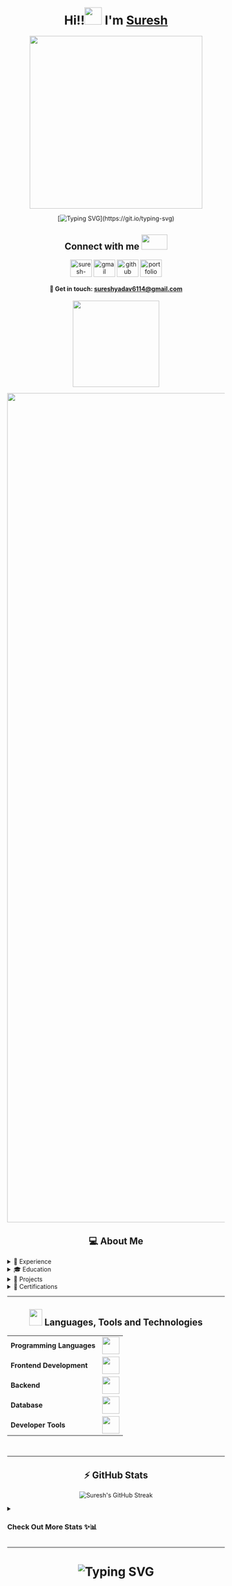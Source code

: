 <h1 align="center"> Hi!!<img src="https://raw.githubusercontent.com/nixin72/nixin72/master/wave.gif" height="40" width="40" /> I'm 
<a href="https://www.linkedin.com/in/suresh-yadav1319/" target="_blank">Suresh</a>
</h1> 
     
<div id="header" align="center">  
<img src="https://i.giphy.com/media/v1.Y2lkPTc5MGI3NjExa3Nyc25ycG12cGJzb3BrcjFseTQyanNzbW1mdnJhZzJmNGpvaGs3dCZlcD12MV9pbnRlcm5hbF9naWZfYnlfaWQmY3Q9Zw/L1R1tvI9svkIWwpVYr/giphy.gif"  width="400"/> 
</div>

<div align="center">
    
[![Typing SVG](https://readme-typing-svg.demolab.com?font=Fira+Code&weight=900&size=23&duration=3000&pause=500&color=FDFEFE&background=2A2E3425&center=true&vCenter=true&&lines=Welcome+to+my+GitHub+profile!;IT'27+Undergrad;Frontend+Developer+Intern;Passionate+about+Coding!)](https://git.io/typing-svg)

</div>

<h2 align="center">Connect with me <img src='https://raw.githubusercontent.com/ShahriarShafin/ShahriarShafin/main/Assets/handshake.gif' width="60px" height="35"></h2>       

<p align="center">
<a href="https://www.linkedin.com/in/suresh-yadav1319" target="blank"><img align="center" src="https://raw.githubusercontent.com/rahuldkjain/github-profile-readme-generator/master/src/images/icons/Social/linked-in-alt.svg" alt="suresh-yadav" height="40" width="50" /></a>
<a href="mailto:sureshyadav6114@gmail.com" target="blank"><img align="center" src="https://upload.wikimedia.org/wikipedia/commons/0/0b/Logo_Gmail_%282015-2020%29.svg" alt="gmail" height="40" width="50" /></a>
<a href="https://github.com/suresh1319" target="blank"><img align="center" src="https://cdn-icons-png.flaticon.com/512/25/25231.png" alt="github" height="40" width="50" /></a>
<a href="https://suresh-portfolio-3.vercel.app" target="blank"><img align="center" src="https://img.icons8.com/color/512/domain.png" alt="portfolio" height="40" width="50" /></a>
</p>

<h4 align="center"> 📩 Get in touch: <a href="mailto:sureshyadav6114@gmail.com">sureshyadav6114@gmail.com</a> </h4>

<!--view count-->
<p align="center"> <img width="200px" src="https://komarev.com/ghpvc/?username=suresh1319&&style=for-the-badge" /> </p>

<!--line-->
<img src="https://www.animatedimages.org/data/media/562/animated-line-image-0184.gif" width="1920" />

<div align="center">
<h2 align="center"> 💻 About Me </h2>
</div>

<details>
  <summary>🚀 Experience</summary>
	
  - **Frontend Developer Intern @ CodtechIT Solutions (2024)**  
    Developed and optimized web apps using **HTML, CSS, JavaScript**  
</details>

<details>
  <summary>🎓 Education</summary>
	
  - **B.Tech, Information Technology (2023–2027)** @ Malla Reddy Engineering College | GPA: 9.38/10  
  - **Intermediate (MPC, 2021–2023)** @ Sri Chaitanya Junior College | GPA: 974/1000
</details>

<details>
  <summary>📂 Projects</summary>
	
  - [AI Summarizer](https://github.com/suresh1319/ai_summarizer) — Study assistant with Gemini API  
  - [Image Generator](https://github.com/suresh1319/IMAGE_GENERATOR) — MERN app for AI image creation  
  - [Collab Code Editor](https://github.com/suresh1319/Collab-Code-Editor) — Real-time collaborative editor  
</details>

<details>
  <summary>🏅 Certifications</summary>
	
  - Responsive Web Design — FreeCodeCamp  
  - Java Fundamentals — Udemy  
  - Python — Kaggle  
</details>

---

<!--Languages & tools-->
<h2 align="center"><img src = "https://media2.giphy.com/media/QssGEmpkyEOhBCb7e1/giphy.gif" width = 30px height="38"> Languages, Tools and Technologies </h2>

<table align="center">
	<tr>
	<td><strong>Programming Languages</strong></td>
	<td><img height=40 src="https://skillicons.dev/icons?i=python,java,js,sql" /></td>
</tr>

<tr>
	<td><strong>Frontend Development</strong></td>
	<td><img height=40 src="https://skillicons.dev/icons?i=react,tailwind,html,css" /></td>
</tr>

<tr>
	<td><strong>Backend</strong></td>
	<td><img height=40 src="https://skillicons.dev/icons?i=nodejs,express" /></td>
</tr>

<tr>
	<td><strong>Database</strong></td>
	<td><img height=40 src="https://skillicons.dev/icons?i=mongodb,firebase" /></td>
</tr>

<tr>
	<td><strong>Developer Tools</strong></td>
	<td><img height=40 src="https://skillicons.dev/icons?i=git,github,vscode,postman" /></td>
</tr>

</table>
<br>

---

<h2 align="center"> ⚡ GitHub Stats </h2>
<div align="center">
  <p>
    <img align="center" src="https://github-readme-streak-stats.herokuapp.com/?user=suresh1319&theme=dark&fire=FF5E5E&ring=FFB380&currStreakNum=FF5E5E" alt="Suresh's GitHub Streak" /> 
  </p>
</div>

<details>
  <summary>
    <h3>
        Check Out More Stats ✨📊
    </h3>
  </summary>
  <div align="center">
    <img height="180em" src="https://github-profile-summary-cards.vercel.app/api/cards/profile-details?username=suresh1319&theme=github_dark" />
    <img height="180em" src="https://github-profile-summary-cards.vercel.app/api/cards/repos-per-language?username=suresh1319&theme=github_dark" />
    <img height="180em" src="https://github-profile-summary-cards.vercel.app/api/cards/most-commit-language?username=suresh1319&theme=github_dark" />
    <img height="180em" src="https://github-profile-summary-cards.vercel.app/api/cards/stats?username=suresh1319&theme=github_dark" />
    <img height="180em" src="https://github-profile-summary-cards.vercel.app/api/cards/productive-time?username=suresh1319&theme=github_dark" />
  </div>
  <br>
  <div align="center">
    <!-- GitHub Trophies -->
    <img src="https://github-profile-trophy.vercel.app/?username=suresh1319&theme=darkhub&column=9&margin-w=11" alt="GitHub Trophies" style="width: 120%; display: inline-block;" />
  </div>
</details>

---

<div align="center"> 
    <h1> 
        <img src="https://readme-typing-svg.herokuapp.com?font=Jetbrains+mono&size=25&duration=3200&color=4FC3F7&center=true&vCenter=true&width=450&lines=Keep+Learning+and+Exploring!;Let's+code+together!" alt="Typing SVG"/> 
    </h1>
</div>
